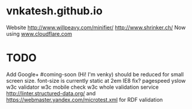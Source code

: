 vnkatesh.github.io
==================

Website
http://www.willpeavy.com/minifier/
http://www.shrinker.ch/
Now using www.cloudflare.com

TODO
=================
Add Google+
\#coming-soon (Hi! I'm venky) should be reduced for small screen size. font-size is currently static at 2em
IE8 fix?
pagespeed
yslow
w3c validator
w3c mobile check
w3c whole validation service
http://linter.structured-data.org/ and https://webmaster.yandex.com/microtest.xml for RDF validation
